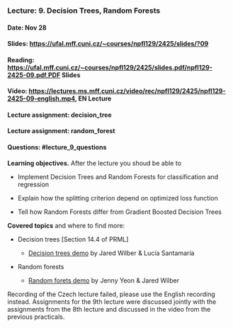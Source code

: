 ### Lecture: 9. Decision Trees, Random Forests
#### Date: Nov 28
#### Slides: https://ufal.mff.cuni.cz/~courses/npfl129/2425/slides/?09
#### Reading: https://ufal.mff.cuni.cz/~courses/npfl129/2425/slides.pdf/npfl129-2425-09.pdf,PDF Slides
#### Video: https://lectures.ms.mff.cuni.cz/video/rec/npfl129/2425/npfl129-2425-09-english.mp4, EN Lecture
#### Lecture assignment: decision_tree
#### Lecture assignment: random_forest
#### Questions: #lecture_9_questions

**Learning objectives.** After the lecture you shoud be able to

- Implement Decision Trees and Random Forests for classification and regression

- Explain how the splitting criterion depend on optimized loss function

- Tell how Random Forests differ from Gradient Boosted Decision Trees

**Covered topics** and where to find more:

- Decision trees [Section 14.4 of PRML]
  - [Decision trees demo](https://mlu-explain.github.io/decision-tree/) by Jared Wilber & Lucía Santamaría

- Random forests
  - [Random forets demo](https://mlu-explain.github.io/random-forest/) by Jenny Yeon & Jared Wilber

Recording of the Czech lecture failed, please use the English recording instead. Assignments for the 9th lecture were discussed jointly with the assignments from the 8th lecture and discussed in the video from the previous practicals.
